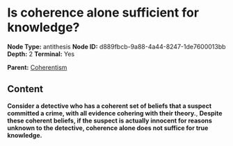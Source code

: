 # Is coherence alone sufficient for knowledge?

**Node Type:** antithesis
**Node ID:** d889fbcb-9a88-4a44-8247-1de7600013bb
**Depth:** 2
**Terminal:** Yes

**Parent:** [Coherentism](coherentism.md)

## Content

**Consider a detective who has a coherent set of beliefs that a suspect committed a crime, with all evidence cohering with their theory.**, **Despite these coherent beliefs, if the suspect is actually innocent for reasons unknown to the detective, coherence alone does not suffice for true knowledge.**
